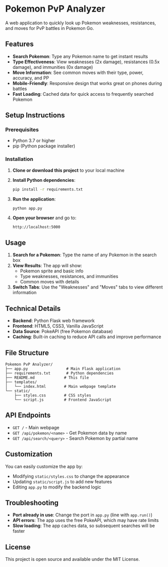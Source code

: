 # Pokemon PvP Analyzer

A web application to quickly look up Pokemon weaknesses, resistances, and moves for PvP battles in Pokemon Go.

## Features

- **Search Pokemon**: Type any Pokemon name to get instant results
- **Type Effectiveness**: View weaknesses (2x damage), resistances (0.5x damage), and immunities (0x damage)
- **Move Information**: See common moves with their type, power, accuracy, and PP
- **Mobile-Friendly**: Responsive design that works great on phones during battles
- **Fast Loading**: Cached data for quick access to frequently searched Pokemon

## Setup Instructions

### Prerequisites
- Python 3.7 or higher
- pip (Python package installer)

### Installation

1. **Clone or download this project** to your local machine

2. **Install Python dependencies**:
   ```bash
   pip install -r requirements.txt
   ```

3. **Run the application**:
   ```bash
   python app.py
   ```

4. **Open your browser** and go to:
   ```
   http://localhost:5000
   ```

## Usage

1. **Search for a Pokemon**: Type the name of any Pokemon in the search box
2. **View Results**: The app will show:
   - Pokemon sprite and basic info
   - Type weaknesses, resistances, and immunities
   - Common moves with details
3. **Switch Tabs**: Use the "Weaknesses" and "Moves" tabs to view different information

## Technical Details

- **Backend**: Python Flask web framework
- **Frontend**: HTML5, CSS3, Vanilla JavaScript
- **Data Source**: PokeAPI (free Pokemon database)
- **Caching**: Built-in caching to reduce API calls and improve performance

## File Structure

```
Pokemon PvP Analyzer/
├── app.py                 # Main Flask application
├── requirements.txt       # Python dependencies
├── README.md             # This file
├── templates/
│   └── index.html        # Main webpage template
└── static/
    ├── styles.css        # CSS styles
    └── script.js         # Frontend JavaScript
```

## API Endpoints

- `GET /` - Main webpage
- `GET /api/pokemon/<name>` - Get Pokemon data by name
- `GET /api/search/<query>` - Search Pokemon by partial name

## Customization

You can easily customize the app by:
- Modifying `static/styles.css` to change the appearance
- Updating `static/script.js` to add new features
- Editing `app.py` to modify the backend logic

## Troubleshooting

- **Port already in use**: Change the port in `app.py` (line with `app.run()`)
- **API errors**: The app uses the free PokeAPI, which may have rate limits
- **Slow loading**: The app caches data, so subsequent searches will be faster

## License

This project is open source and available under the MIT License. 